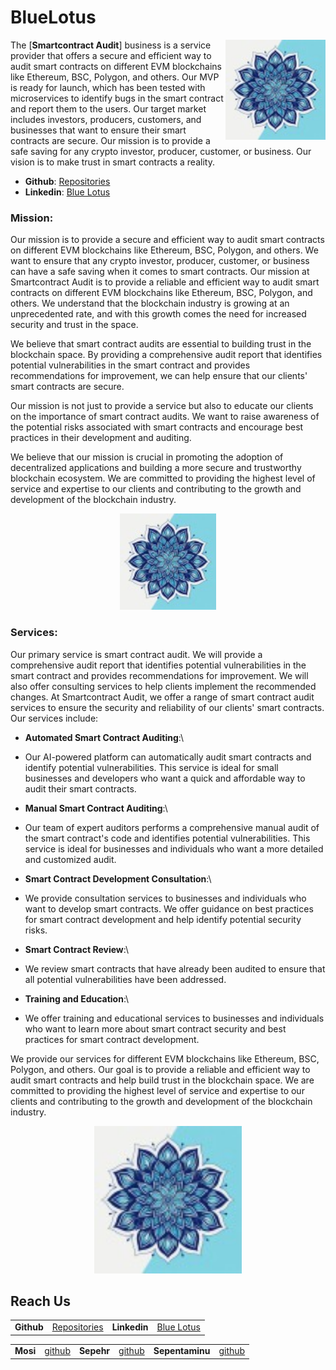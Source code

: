 # BlueLotus

<img src="https://github.com/blue-lotus-org/.github/blob/main/profile/BlueLotus.jpg" align="right"
     alt="BlueLotus" width="160" height="160">

The [**Smartcontract Audit**] business is a service provider that offers a secure and efficient way to audit smart contracts on different EVM blockchains like Ethereum, BSC, Polygon, and others. Our MVP is ready for launch, which has been tested with microservices to identify bugs in the smart contract and report them to the users. Our target market includes investors, producers, customers, and businesses that want to ensure their smart contracts are secure. Our mission is to provide a safe saving for any crypto investor, producer, customer, or business. Our vision is to make trust in smart contracts a reality.

- **Github**: [Repositories](https://github.com/blue-lotus-org)
- **Linkedin**: [Blue Lotus](https://www.linkedin.com/company/bluelotus-corp/?viewAsMember=true)

### Mission:
Our mission is to provide a secure and efficient way to audit smart contracts on different EVM blockchains like Ethereum, BSC, Polygon, and others. We want to ensure that any crypto investor, producer, customer, or business can have a safe saving when it comes to smart contracts.
Our mission at Smartcontract Audit is to provide a reliable and efficient way to audit smart contracts on different EVM blockchains like Ethereum, BSC, Polygon, and others. We understand that the blockchain industry is growing at an unprecedented rate, and with this growth comes the need for increased security and trust in the space.

We believe that smart contract audits are essential to building trust in the blockchain space. By providing a comprehensive audit report that identifies potential vulnerabilities in the smart contract and provides recommendations for improvement, we can help ensure that our clients' smart contracts are secure.

Our mission is not just to provide a service but also to educate our clients on the importance of smart contract audits. We want to raise awareness of the potential risks associated with smart contracts and encourage best practices in their development and auditing.

We believe that our mission is crucial in promoting the adoption of decentralized applications and building a more secure and trustworthy blockchain ecosystem. We are committed to providing the highest level of service and expertise to our clients and contributing to the growth and development of the blockchain industry.

<p align="center">
  <a href="https://github.com/blue-lotus-org">
    <img src="https://github.com/blue-lotus-org/.github/blob/main/profile/BlueLotus.jpg"
         alt="BlueLotus" width="154" height="154">
  </a>
</p>

### Services:
Our primary service is smart contract audit. We will provide a comprehensive audit report that identifies potential vulnerabilities in the smart contract and provides recommendations for improvement. We will also offer consulting services to help clients implement the recommended changes.
At Smartcontract Audit, we offer a range of smart contract audit services to ensure the security and reliability of our clients' smart contracts. Our services include:

- **Automated Smart Contract Auditing**:\
- Our AI-powered platform can automatically audit smart contracts and identify potential vulnerabilities. This service is ideal for small businesses and developers who want a quick and affordable way to audit their smart contracts.

- **Manual Smart Contract Auditing**:\
- Our team of expert auditors performs a comprehensive manual audit of the smart contract's code and identifies potential vulnerabilities. This service is ideal for businesses and individuals who want a more detailed and customized audit.

- **Smart Contract Development Consultation**:\
- We provide consultation services to businesses and individuals who want to develop smart contracts. We offer guidance on best practices for smart contract development and help identify potential security risks.

- **Smart Contract Review**:\
- We review smart contracts that have already been audited to ensure that all potential vulnerabilities have been addressed.

- **Training and Education**:\
- We offer training and educational services to businesses and individuals who want to learn more about smart contract security and best practices for smart contract development.

We provide our services for different EVM blockchains like Ethereum, BSC, Polygon, and others. Our goal is to provide a reliable and efficient way to audit smart contracts and help build trust in the blockchain space. We are committed to providing the highest level of service and expertise to our clients and contributing to the growth and development of the blockchain industry.

<p align="center">
  <a href="https://github.com/blue-lotus-org">
    <img src="https://github.com/blue-lotus-org/.github/blob/main/profile/BlueLotus.jpg"
         alt="BlueLotus" width="236" height="236">
  </a>
</p>

[GitHub]: https://github.com/blue-lotus-org
[Linkedin]: https://github.com/blue-lotus-org

## Reach Us

|||||
| --- | --- | --- | --- |
| **Github** | [Repositories](https://github.com/blue-lotus-org) | **Linkedin** | [Blue Lotus](https://www.linkedin.com/company/bluelotus-corp/?viewAsMember=true) |

|||||||
| --- | --- | --- | --- | --- | --- |
| **Mosi** | [github](https://github.com/mosi-sol) | **Sepehr** | [github](https://github.com/sepehr310) | **Sepentaminu** | [github](https://github.com/sepentaminu) |
